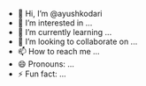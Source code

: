 - 👋 Hi, I’m @ayushkodari
- 👀 I’m interested in ...
- 🌱 I’m currently learning ...
- 💞️ I’m looking to collaborate on ...
- 📫 How to reach me ...
- 😄 Pronouns: ...
- ⚡ Fun fact: ...

<!---
ayushkodari/ayushkodari is a ✨ special ✨ repository because its `README.md` (this file) appears on your GitHub profile.
You can click the Preview link to take a look at your changes.
--->
